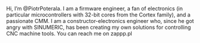 Hi, I’m @PiotrPoterala. I am a firmware engineer, a fan of electronics (in particular microcontrollers with 32-bit cores from the Cortex family), and a passionate CMM. 
I am a constructor-electronics engineer who, since he got angry with SINUMERIC, has been creating my own solutions for controlling CNC machine tools. You can reach me on zappp.pl

